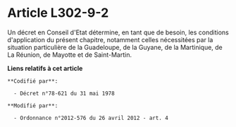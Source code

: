 # Article L302-9-2

Un décret en Conseil d'Etat détermine, en tant que de besoin, les conditions d'application du présent chapitre, notamment
celles nécessitées par la situation particulière de la Guadeloupe, de la Guyane, de la Martinique, de La Réunion, de Mayotte
et de Saint-Martin.

**Liens relatifs à cet article**

	**Codifié par**:

	  - Décret n°78-621 du 31 mai 1978

	**Modifié par**:

	  - Ordonnance n°2012-576 du 26 avril 2012 - art. 4
